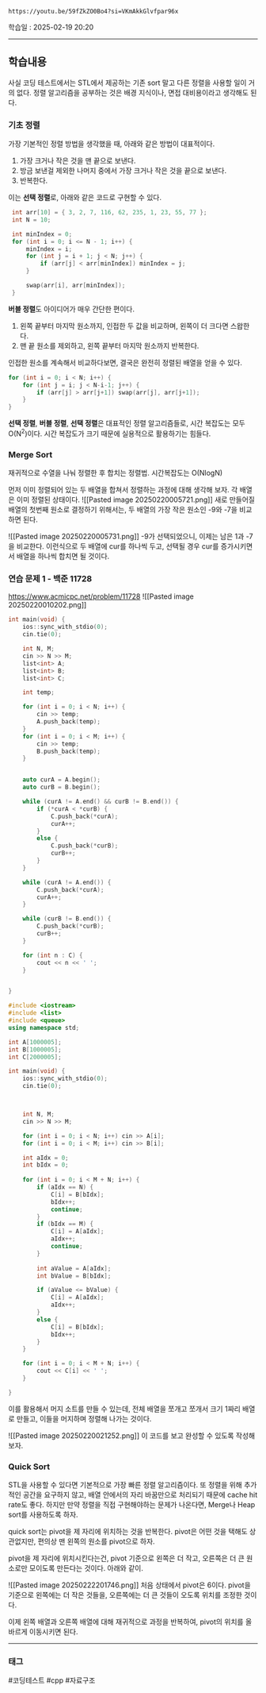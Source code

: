 ```vid
https://youtu.be/59fZkZO0Bo4?si=VKmAkkGlvfpar96x
```

학습일 : 2025-02-19 20:20

---
## 학습내용

사실 코딩 테스트에서는 STL에서 제공하는 기존 sort 말고 다른 정렬을 사용할 일이 거의 없다. 정렬 알고리즘을 공부하는 것은 배경 지식이나, 면접 대비용이라고 생각해도 된다.

### 기초 정렬

가장 기본적인 정렬 방법을 생각했을 때, 아래와 같은 방법이 대표적이다.

1. 가장 크거나 작은 것을 맨 끝으로 보낸다.
2. 방금 보낸걸 제외한 나머지 중에서 가장 크거나 작은 것을 끝으로 보낸다.
3. 반복한다.

이는 **선택 정렬**로, 아래와 같은 코드로 구현할 수 있다.

```c++ title:"선택 정렬" fold
 int arr[10] = { 3, 2, 7, 116, 62, 235, 1, 23, 55, 77 };
 int N = 10;

 int minIndex = 0;
 for (int i = 0; i <= N - 1; i++) {
     minIndex = i;
     for (int j = i + 1; j < N; j++) {
         if (arr[j] < arr[minIndex]) minIndex = j;
     }

     swap(arr[i], arr[minIndex]);
 }
```

**버블 정렬**도 아이디어가 매우 간단한 편이다.
1. 왼쪽 끝부터 마지막 원소까지, 인접한 두 값을 비교하며, 왼쪽이 더 크다면 스왑한다.
2. 맨 끝 원소를 제외하고, 왼쪽 끝부터 마지막 원소까지 반복한다.

인접한 원소를 계속해서 비교하다보면, 결국은 완전히 정렬된 배열을 얻을 수 있다.

```c++ title:"버블 정렬" fold
for (int i = 0; i < N; i++) {
	for (int j = i; j < N-i-1; j++) {
		if (arr[j] > arr[j+1]) swap(arr[j], arr[j+1]);
	}
}
```
**선택 정렬**, **버블 정렬**, **선택 정렬**은 대표적인 정렬 알고리즘들로, 시간 복잡도는 모두 O(N<sup>2</sup>)이다. 시간 복잡도가 크기 때문에 실용적으로 활용하기는 힘들다.

### Merge Sort

재귀적으로 수열을 나눠 정렬한 후 합치는 정렬법. 시간복잡도는 O(NlogN)

먼저 이미  정렬되어 있는 두 배열을 합쳐서 정렬하는 과정에 대해 생각해 보자. 각 배열은 이미 정렬된 상태이다.
![[Pasted image 20250220005721.png]]
새로 만들어질 배열의 첫번째 원소로 결정하기 위해서는, 두 배열의 가장 작은 원소인 -9와 -7을 비교하면 된다.


![[Pasted image 20250220005731.png]]
-9가 선택되었으니, 이제는 남은 1과 -7을 비교한다. 이런식으로 두 배열에 cur를 하나씩 두고, 선택될 경우 cur를 증가시키면서 배열을 하나씩 합치면 될 것이다.

### 연습 문제 1 - 백준 11728
https://www.acmicpc.net/problem/11728
![[Pasted image 20250220010202.png]]

```c++ fold title:"내가 작성한 코드"
int main(void) {
    ios::sync_with_stdio(0);
    cin.tie(0);

    int N, M;
    cin >> N >> M;
    list<int> A;
    list<int> B;
    list<int> C;

    int temp;

    for (int i = 0; i < N; i++) {
        cin >> temp;
        A.push_back(temp);
    }
    for (int i = 0; i < M; i++) {
        cin >> temp;
        B.push_back(temp);
    }


    auto curA = A.begin();
    auto curB = B.begin();

    while (curA != A.end() && curB != B.end()) {
        if (*curA < *curB) {
            C.push_back(*curA);
            curA++;
        }
        else {
            C.push_back(*curB);
            curB++;
        }
    }

    while (curA != A.end()) {
        C.push_back(*curA);
        curA++;
    }

    while (curB != B.end()) {
        C.push_back(*curB);
        curB++;
    }

    for (int n : C) {
        cout << n << ' ';
    }


}
```
```c++ fold title:"내가 작성한 코드2"
#include <iostream>
#include <list>
#include <queue>
using namespace std;

int A[1000005];
int B[1000005];
int C[2000005];

int main(void) {
    ios::sync_with_stdio(0);
    cin.tie(0);



    int N, M;
    cin >> N >> M;

    for (int i = 0; i < N; i++) cin >> A[i];
    for (int i = 0; i < M; i++) cin >> B[i];

    int aIdx = 0;
    int bIdx = 0;
    
    for (int i = 0; i < M + N; i++) {
        if (aIdx == N) {
            C[i] = B[bIdx];
            bIdx++;
            continue;
        }
        if (bIdx == M) {
            C[i] = A[aIdx];
            aIdx++;
            continue;
        }
        
        int aValue = A[aIdx];
        int bValue = B[bIdx];

        if (aValue <= bValue) {
            C[i] = A[aIdx];
            aIdx++;
        }
        else {
            C[i] = B[bIdx];
            bIdx++;
        }
    }

    for (int i = 0; i < M + N; i++) {
        cout << C[i] << ' ';
    }

}
```
이를 활용해서 머지 소트를 만들 수 있는데, 전체 배열을 쪼개고 쪼개서 크기 1짜리 배열로 만들고, 이들을 머지하며 정렬해 나가는 것이다.

![[Pasted image 20250220021252.png]]
이 코드를 보고 완성할 수 있도록 작성해보자.

### Quick Sort

STL을 사용할 수 있다면 기본적으로 가장 빠른 정렬 알고리즘이다. 또 정렬을 위해 추가적인 공간을 요구하지 않고, 배열 안에서의 자리 바꿈만으로 처리되기 때문에 cache hit rate도 좋다. 하지만 만약 정렬을 직접 구현해야하는 문제가 나온다면, Merge나 Heap sort를 사용하도록 하자.

quick sort는 pivot을 제 자리에 위치하는 것을 반복한다. pivot은 어떤 것을 택해도 상관없지만, 편의상 맨 왼쪽의 원소를 pivot으로 하자.

pivot을 제 자리에 위치시킨다는건, pivot 기준으로 왼쪽은 더 작고, 오른쪽은 더 큰 원소로만 모이도록 만든다는 것이다. 아래와 같이.

![[Pasted image 20250222201746.png]]
처음 상태에서 pivot은 6이다. pivot을 기준으로 왼쪽에는 더 작은 것들을, 오른쪽에는 더 큰 것들이 오도록 위치를 조정한 것이다.

이제 왼쪽 배열과 오른쪽 배열에 대해 재귀적으로 과정을 반복하여, pivot의 위치를 올바르게 이동시키면 된다.





---
### 태그
#코딩테스트 #cpp #자료구조




